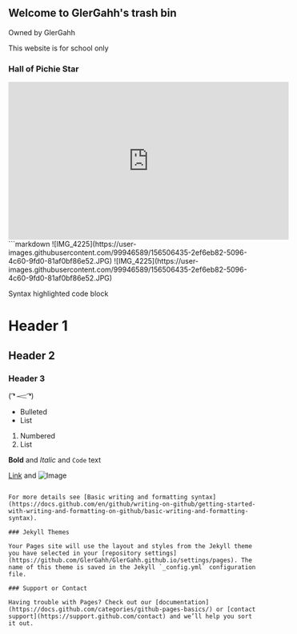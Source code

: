 ## Welcome to GlerGahh's trash bin
Owned by GlerGahh

This website is for school only

### Hall of Pichie Star


<iframe width="560" height="315" src="https://www.youtube.com/embed/SIuF37EWaLU" title="YouTube video player" frameborder="0" allow="accelerometer; autoplay; clipboard-write; encrypted-media; gyroscope; picture-in-picture" allowfullscreen></iframe>
```markdown
![IMG_4225](https://user-images.githubusercontent.com/99946589/156506435-2ef6eb82-5096-4c60-9fd0-81af0bf86e52.JPG)
![IMG_4225](https://user-images.githubusercontent.com/99946589/156506435-2ef6eb82-5096-4c60-9fd0-81af0bf86e52.JPG)

Syntax highlighted code block

# Header 1
## Header 2
### Header 3

( ͡❛ 𝆒 ͡❛)
- Bulleted
- List

1. Numbered
2. List

**Bold** and _Italic_ and `Code` text

[Link](url) and ![Image](src)
```

For more details see [Basic writing and formatting syntax](https://docs.github.com/en/github/writing-on-github/getting-started-with-writing-and-formatting-on-github/basic-writing-and-formatting-syntax).

### Jekyll Themes

Your Pages site will use the layout and styles from the Jekyll theme you have selected in your [repository settings](https://github.com/GlerGahh/GlerGahh.github.io/settings/pages). The name of this theme is saved in the Jekyll `_config.yml` configuration file.

### Support or Contact

Having trouble with Pages? Check out our [documentation](https://docs.github.com/categories/github-pages-basics/) or [contact support](https://support.github.com/contact) and we’ll help you sort it out.
